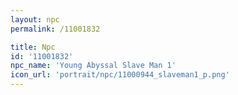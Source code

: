 ```yaml
---
layout: npc
permalink: /11001832

title: Npc
id: '11001832'
npc_name: 'Young Abyssal Slave Man 1'
icon_url: 'portrait/npc/11000944_slaveman1_p.png'
---
```

